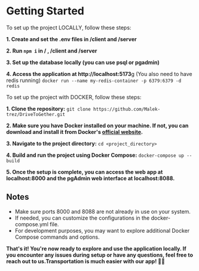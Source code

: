 # **Getting Started**
To set up the project LOCALLY, follow these steps:

**1. Create and set the .env files in /client and /server**

**2. Run `npm i` in / , /client and /server**

**3. Set up the database locally (you can use psql or pgadmin)**

**4. Access the application at http://localhost:5173**g
(You also need to have redis running)
`docker run --name my-redis-container -p 6379:6379 -d redis`


To set up the project with DOCKER, follow these steps:

**1. Clone the repository:**
`git clone https://github.com/Malek-trez/DriveToGether.git`

**2. Make sure you have Docker installed on your machine. If not, you can download and install it from Docker's [official website](https://www.docker.com/products/docker-desktop/).**

**3. Navigate to the project directory:**
`cd <project_directory> `

**4. Build and run the project using Docker Compose:**
`docker-compose up --build `

**5. Once the setup is complete, you can access the web app at localhost:8000 and the pgAdmin web interface at localhost:8088.**

## Notes
- Make sure ports 8000 and 8088 are not already in use on your system.
- If needed, you can customize the configurations in the docker-compose.yml file.
- For development purposes, you may want to explore additional Docker Compose commands and options.

**That's it! You're now ready to explore and use the application locally. If you encounter any issues during setup or have any questions, feel free to reach out to us.Transportation is much easier with our app! 🚗🚌**
